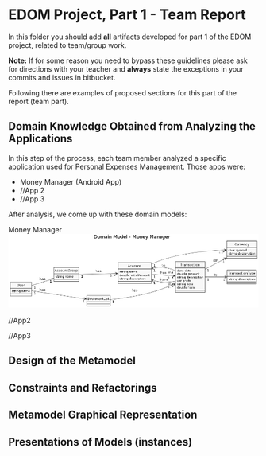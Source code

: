 # EDOM Project, Part 1 - Team Report

In this folder you should add **all** artifacts developed for part 1 of the EDOM project, related to team/group work.

**Note:** If for some reason you need to bypass these guidelines please ask for directions with your teacher and **always** state the exceptions in your commits and issues in bitbucket.

Following there are examples of proposed sections for this part of the report (team part).

## Domain Knowledge Obtained from Analyzing the Applications

In this step of the process, each team member analyzed a specific application used for Personal Expenses Management.
Those apps were:
- Money Manager (Android App)
- //App 2
- //App 3

After analysis, we come up with these domain models:

Money Manager
![Money Manager Domain Model](diagrams/domainModel1.png)

//App2

//App3

## Design of the Metamodel

## Constraints and Refactorings

## Metamodel Graphical Representation

## Presentations of Models (instances)

